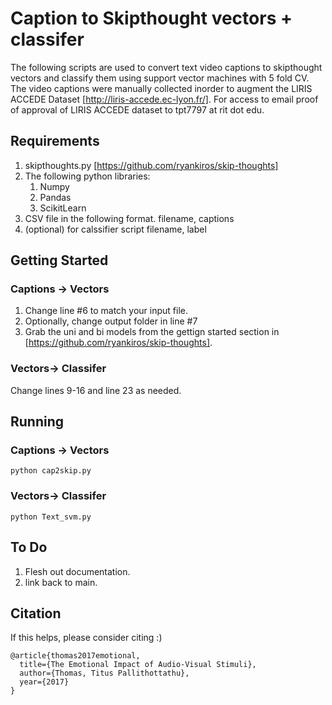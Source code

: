 # Caption to Skipthought vectors + classifer

The following scripts are used to convert text video captions to skipthought vectors and classify them using support vector machines with 5 fold CV. 
The video captions were manually collected inorder to augment the LIRIS ACCEDE Dataset [http://liris-accede.ec-lyon.fr/].
For access to  email proof of approval of LIRIS ACCEDE dataset to tpt7797 at rit dot edu.

## Requirements

1. skipthoughts.py [https://github.com/ryankiros/skip-thoughts]
2. The following python libraries:    
    1. Numpy
    2. Pandas
    3. ScikitLearn
3. CSV file in the following format. filename, captions
4. (optional) for calssifier script filename, label 

## Getting Started

### Captions -> Vectors
1. Change line #6 to match your input file.
2. Optionally, change output folder in line #7
3. Grab the uni and bi models from the gettign started section in [https://github.com/ryankiros/skip-thoughts].

### Vectors-> Classifer
Change lines 9-16 and line 23 as needed.

## Running 
### Captions -> Vectors
```
python cap2skip.py
```
### Vectors-> Classifer
```
python Text_svm.py
```
## To Do
1. Flesh out documentation.
2. link back to main.

## Citation
If this helps, please consider citing :)

```
@article{thomas2017emotional,
  title={The Emotional Impact of Audio-Visual Stimuli},
  author={Thomas, Titus Pallithottathu},
  year={2017}
}
```
